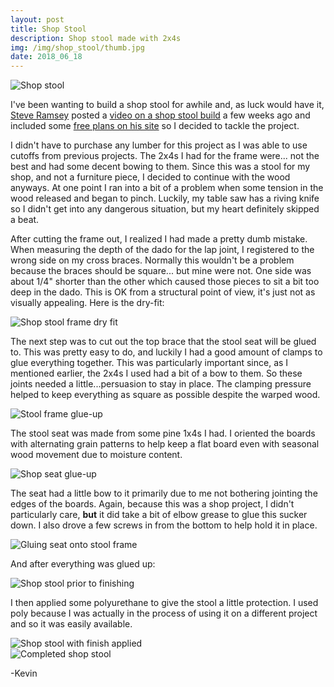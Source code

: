 ```yaml
---
layout: post
title: Shop Stool
description: Shop stool made with 2x4s
img: /img/shop_stool/thumb.jpg
date: 2018_06_18
---
```


<div class="img_row">
    <img class="col three" src="/img/shop_stool/stool.jpg" alt="Shop stool"/>
</div>

I've been wanting to build a shop stool for awhile and, as luck would have it, [Steve Ramsey](https://www.youtube.com/user/stevemarin) posted a [video on a shop stool build](https://www.youtube.com/watch?v=7w3DGnX94zk) a few weeks ago and included some [free plans on his site](https://woodworking.formeremortals.net/2018/05/basic-shop-stool/) so I decided to tackle the project.

I didn't have to purchase any lumber for this project as I was able to use cutoffs from previous projects.  The 2x4s I had for the frame were... not the best and had some decent bowing to them.  Since this was a stool for my shop, and not a furniture piece, I decided to continue with the wood anyways.  At one point I ran into a bit of a problem when some tension in the wood released and began to pinch.  Luckily, my table saw has a riving knife so I didn't get into any dangerous situation, but my heart definitely skipped a beat.

After cutting the frame out, I realized I had made a pretty dumb mistake.  When measuring the depth of the dado for the lap joint, I registered to the wrong side on my cross braces.  Normally this wouldn't be a problem because the braces should be square... but mine were not.  One side was about 1/4" shorter than the other which caused those pieces to sit a bit too deep in the dado.  This is OK from a structural point of view, it's just not as visually appealing.  Here is the dry-fit:

<div class="img_row_tall">
    <img class="col three" src="/img/shop_stool/frame_assembly.jpg" alt="Shop stool frame dry fit"/>
</div>

The next step was to cut out the top brace that the stool seat will be glued to.  This was pretty easy to do, and luckily I had a good amount of clamps to glue everything together.  This was particularly important since, as I mentioned earlier, the 2x4s I used had a bit of a bow to them.  So these joints needed a little...persuasion to stay in place.  The clamping pressure helped to keep everything as square as possible despite the warped wood.

<div class="img_row_xtall">
    <img class="col three" src="/img/shop_stool/frame_glueup.jpg" alt="Stool frame glue-up"/>
</div>

The stool seat was made from some pine 1x4s I had.  I oriented the boards with alternating grain patterns to help keep a flat board even with seasonal wood movement due to moisture content.

<div class="img_row_tall">
    <img class="col three" src="/img/shop_stool/top_glueup.jpg" alt="Shop seat glue-up"/>
</div>

The seat had a little bow to it primarily due to me not bothering jointing the edges of the boards.  Again, because this was a shop project, I didn't particularly care, **but** it did take a bit of elbow grease to glue this sucker down.  I also drove a few screws in from the bottom to help hold it in place.

<div class="img_row_xtall">
    <img class="col three" src="/img/shop_stool/top_assembly.jpg" alt="Gluing seat onto stool frame"/>
</div>

And after everything was glued up:

<div class="img_row_xtall">
    <img class="col three" src="/img/shop_stool/pre_finish.jpg" alt="Shop stool prior to finishing"/>
</div>

I then applied some polyurethane to give the stool a little protection.  I used poly because I was actually in the process of using it on a different project and so it was easily available.

<div class="img_row_xtall">
    <img class="col three" src="/img/shop_stool/post_finish.jpg" alt="Shop stool with finish applied"/>
</div>

<div class="img_row_xtall">
    <img class="col three" src="/img/shop_stool/stool.jpg" alt="Completed shop stool"/>
</div>

-Kevin

